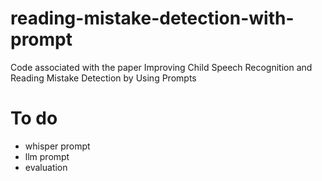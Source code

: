 # reading-mistake-detection-with-prompt
Code associated with the paper Improving Child Speech Recognition and Reading Mistake Detection by Using Prompts

# To do
- whisper prompt
- llm prompt
- evaluation
